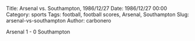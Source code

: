 Title: Arsenal vs. Southampton, 1986/12/27
Date: 1986/12/27 00:00
Category: sports
Tags: football, football scores, Arsenal, Southampton
Slug: arsenal-vs-southampton
Author: carbonero


Arsenal 1 - 0 Southampton

